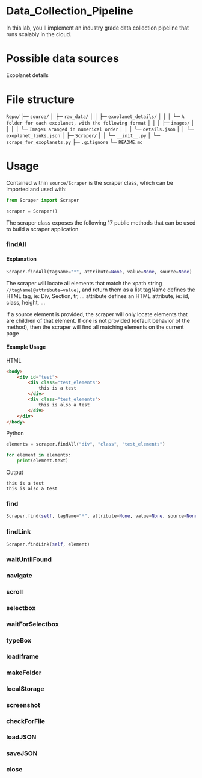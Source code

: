 # Data_Collection_Pipeline
In this lab, you'll implement an industry grade data collection pipeline that runs scalably in the cloud.

# Possible data sources
Exoplanet details

# File structure
`Repo/`
├─ `source/`
│  ├─ `raw_data/`
│  │  ├─ `exoplanet_details/`
│  │  │  └─ `A folder for each exoplanet, with the following format`
│  │  │     ├─ `images/`
│  │  │     │  └─ `Images aranged in numerical order`
│  │  │     └─ `details.json`
│  │  └─ `exoplanet_links.json`
│  ├─ `Scraper/`
│  │  └─ `__init__.py`
│  └─ `scrape_for_exoplanets.py`
├─ `.gitignore`
└─ `README.md`

# Usage
Contained within `source/Scraper` is the scraper class, which can be imported and used with:
```python
from Scraper import Scraper

scraper = Scraper()
```

The scraper class exposes the following 17 public methods that can be used to build a scraper application

### findAll
#### Explanation
```python
Scraper.findAll(tagName="*", attribute=None, value=None, source=None)
```

The scraper will locate all elements that match the xpath string `//tagName[@attribute=value]`, and return them as a list
tagName defines the HTML tag, ie: Div, Section, tr, ...
attribute defines an HTML attribute, ie: id, class, height, ...

if a source element is provided, the scraper will only locate elements that are children of that element.
If one is not provided (default behavior of the method), then the scraper will find all matching elements on the current page

#### Example Usage
HTML
```HTML
<body>
    <div id="test">
        <div class="test_elements">
            this is a test
        </div>
        <div class="test_elements">
            this is also a test
        </div>
    </div>
</body>
```
Python
```python
elements = scraper.findAll("div", "class", "test_elements")

for element in elements:
    print(element.text)
```
Output
```
this is a test
this is also a test
```

### find
```python
Scraper.find(self, tagName="*", attribute=None, value=None, source=None)
```

### findLink
```python
Scraper.findLink(self, element)
```

### waitUntilFound

### navigate

### scroll

### selectbox

### waitForSelectbox

### typeBox

### loadIframe

### makeFolder

### localStorage

### screenshot

### checkForFile

### loadJSON

### saveJSON

### close